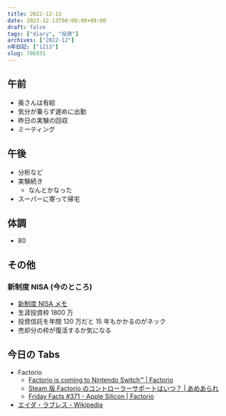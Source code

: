 ```yaml
---
title: 2022-12-13
date: 2022-12-13T00:00:00+09:00
draft: false
tags: ["diary", "投資"]
archives: ["2022-12"]
n年日記: ["1213"]
slug: 786931
---
```


## 午前

- 奥さんは有給
- 気分が乗らず遅めに出勤
- 昨日の実験の回収
- ミーティング

## 午後

- 分析など
- 実験続き
  - なんとかなった
- スーパーに寄って帰宅

## 体調

- 80

## その他

### 新制度 NISA (今のところ)

- [新制度 NISA メモ](https://scrapbox.io/sk85/%E6%96%B0%E5%88%B6%E5%BA%A6NISA%E3%83%A1%E3%83%A2)
- 生涯投資枠 1800 万
- 投資信託を年間 120 万だと 15 年もかかるのがネック
- 売却分の枠が復活するか気になる

## 今日の Tabs

- Factorio
  - [Factorio is coming to Nintendo Switch™ | Factorio](https://factorio.com/blog/post/factorio-on-nintendo-switch)
  - [Steam 版 Factorio のコントローラーサポートはいつ？ | あめあられ](https://www.ame-arare.com/steam-factorio-controller/)
  - [Friday Facts #371 - Apple Silicon | Factorio](https://factorio.com/blog/post/fff-371)
- [エイダ・ラブレス - Wikipedia](https://ja.m.wikipedia.org/wiki/%E3%82%A8%E3%82%A4%E3%83%80%E3%83%BB%E3%83%A9%E3%83%96%E3%83%AC%E3%82%B9)
